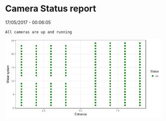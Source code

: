 Camera Status report
================
17/05/2017 - 00:06:05

    All cameras are up and running

![](camreport_files/figure-markdown_github/unnamed-chunk-2-1.png)
